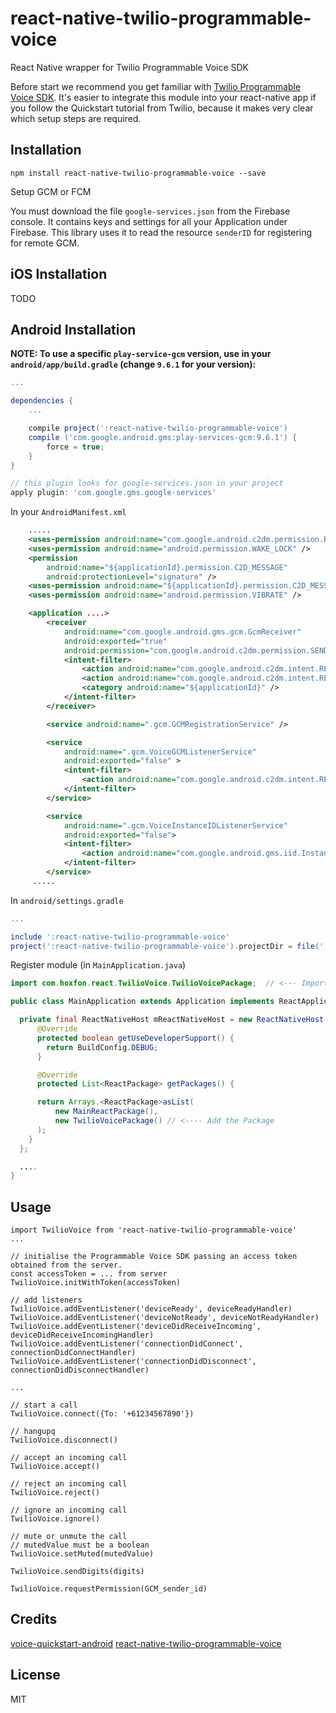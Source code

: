 # react-native-twilio-programmable-voice
React Native wrapper for Twilio Programmable Voice SDK

Before start we recommend you get familiar with [Twilio Programmable Voice SDK](https://www.twilio.com/docs/api/voice-sdk). 
It's easier to integrate this module into your react-native app if you follow the Quickstart tutorial from Twilio, because it makes very clear which setup steps are required.

## Installation
```
npm install react-native-twilio-programmable-voice --save
```

Setup GCM or FCM

You must download the file `google-services.json` from the Firebase console.
It contains keys and settings for all your Application under Firebase. This library uses it to read the resource `senderID` for registering for remote GCM.

## iOS Installation

TODO

## Android Installation

**NOTE: To use a specific `play-service-gcm` version, use in your `android/app/build.gradle` (change `9.6.1` for your version):**
```gradle
...

dependencies {
    ...

    compile project(':react-native-twilio-programmable-voice')
    compile ('com.google.android.gms:play-services-gcm:9.6.1') {
        force = true;
    }
}

// this plugin looks for google-services.json in your project
apply plugin: 'com.google.gms.google-services'
```

In your `AndroidManifest.xml`
```xml
    .....
    <uses-permission android:name="com.google.android.c2dm.permission.RECEIVE" />
    <uses-permission android:name="android.permission.WAKE_LOCK" />
    <permission
        android:name="${applicationId}.permission.C2D_MESSAGE"
        android:protectionLevel="signature" />
    <uses-permission android:name="${applicationId}.permission.C2D_MESSAGE" />
    <uses-permission android:name="android.permission.VIBRATE" />

    <application ....>
        <receiver
            android:name="com.google.android.gms.gcm.GcmReceiver"
            android:exported="true"
            android:permission="com.google.android.c2dm.permission.SEND" >
            <intent-filter>
                <action android:name="com.google.android.c2dm.intent.RECEIVE" />
                <action android:name="com.google.android.c2dm.intent.REGISTRATION" />
                <category android:name="${applicationId}" />
            </intent-filter>
        </receiver>

        <service android:name=".gcm.GCMRegistrationService" />

        <service
            android:name=".gcm.VoiceGCMListenerService"
            android:exported="false" >
            <intent-filter>
                <action android:name="com.google.android.c2dm.intent.RECEIVE" />
            </intent-filter>
        </service>

        <service
            android:name=".gcm.VoiceInstanceIDListenerService"
            android:exported="false">
            <intent-filter>
                <action android:name="com.google.android.gms.iid.InstanceID" />
            </intent-filter>
        </service>
     .....

```

In `android/settings.gradle`
```gradle
...

include ':react-native-twilio-programmable-voice'
project(':react-native-twilio-programmable-voice').projectDir = file('../node_modules/react-native-twilio-programmable-voice/android')
```

Register module (in `MainApplication.java`)

```java
import com.hoxfon.react.TwilioVoice.TwilioVoicePackage;  // <--- Import Package

public class MainApplication extends Application implements ReactApplication {

  private final ReactNativeHost mReactNativeHost = new ReactNativeHost(this) {
      @Override
      protected boolean getUseDeveloperSupport() {
        return BuildConfig.DEBUG;
      }

      @Override
      protected List<ReactPackage> getPackages() {

      return Arrays.<ReactPackage>asList(
          new MainReactPackage(),
          new TwilioVoicePackage() // <---- Add the Package
      );
    }
  };

  ....
}
```

## Usage

```
import TwilioVoice from 'react-native-twilio-programmable-voice'
...

// initialise the Programmable Voice SDK passing an access token obtained from the server.
const accessToken = ... from server
TwilioVoice.initWithToken(accessToken)

// add listeners 
TwilioVoice.addEventListener('deviceReady', deviceReadyHandler)
TwilioVoice.addEventListener('deviceNotReady', deviceNotReadyHandler)
TwilioVoice.addEventListener('deviceDidReceiveIncoming', deviceDidReceiveIncomingHandler)
TwilioVoice.addEventListener('connectionDidConnect', connectionDidConnectHandler)
TwilioVoice.addEventListener('connectionDidDisconnect', connectionDidDisconnectHandler)

...

// start a call
TwilioVoice.connect({To: '+61234567890'})

// hangupq
TwilioVoice.disconnect()

// accept an incoming call
TwilioVoice.accept()

// reject an incoming call
TwilioVoice.reject()

// ignore an incoming call
TwilioVoice.ignore()

// mute or unmute the call
// mutedValue must be a boolean
TwilioVoice.setMuted(mutedValue)

TwilioVoice.sendDigits(digits)

TwilioVoice.requestPermission(GCM_sender_id)
```


## Credits

[voice-quickstart-android](https://github.com/twilio/voice-quickstart-android)
[react-native-twilio-programmable-voice](https://github.com/zo0r/react-native-twilio-programmable-voice)


## License

MIT
